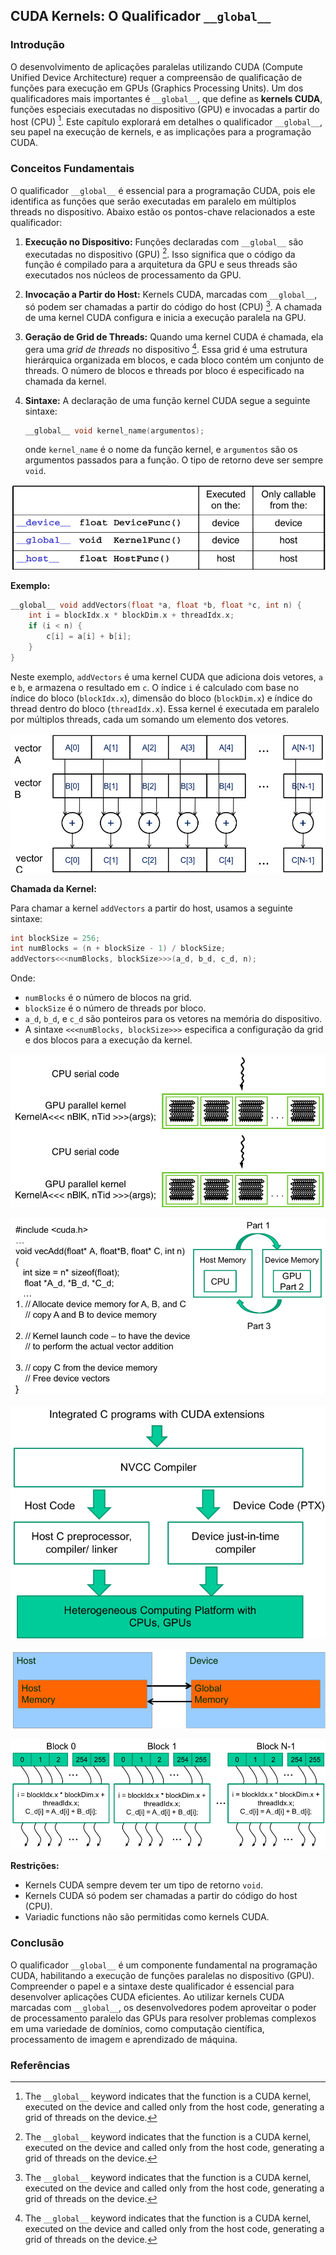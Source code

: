 ## CUDA Kernels: O Qualificador `__global__`

### Introdução

O desenvolvimento de aplicações paralelas utilizando CUDA (Compute Unified Device Architecture) requer a compreensão de qualificação de funções para execução em GPUs (Graphics Processing Units). Um dos qualificadores mais importantes é `__global__`, que define as **kernels CUDA**, funções especiais executadas no dispositivo (GPU) e invocadas a partir do host (CPU) [^2]. Este capítulo explorará em detalhes o qualificador `__global__`, seu papel na execução de kernels, e as implicações para a programação CUDA.

### Conceitos Fundamentais

O qualificador `__global__` é essencial para a programação CUDA, pois ele identifica as funções que serão executadas em paralelo em múltiplos threads no dispositivo. Abaixo estão os pontos-chave relacionados a este qualificador:

1.  **Execução no Dispositivo:** Funções declaradas com `__global__` são executadas no dispositivo (GPU) [^2]. Isso significa que o código da função é compilado para a arquitetura da GPU e seus threads são executados nos núcleos de processamento da GPU.
2.  **Invocação a Partir do Host:** Kernels CUDA, marcadas com `__global__`, só podem ser chamadas a partir do código do host (CPU) [^2]. A chamada de uma kernel CUDA configura e inicia a execução paralela na GPU.
3.  **Geração de Grid de Threads:** Quando uma kernel CUDA é chamada, ela gera uma *grid de threads* no dispositivo [^2]. Essa grid é uma estrutura hierárquica organizada em blocos, e cada bloco contém um conjunto de threads. O número de blocos e threads por bloco é especificado na chamada da kernel.
4.  **Sintaxe:** A declaração de uma função kernel CUDA segue a seguinte sintaxe:

    ```c++
    __global__ void kernel_name(argumentos);
    ```

    onde `kernel_name` é o nome da função kernel, e `argumentos` são os argumentos passados para a função. O tipo de retorno deve ser sempre `void`.

![Tabela de qualificadores CUDA C para declaração de funções, mostrando onde são executadas e de onde podem ser chamadas.](./../images/image1.jpg)

**Exemplo:**

```c++
__global__ void addVectors(float *a, float *b, float *c, int n) {
    int i = blockIdx.x * blockDim.x + threadIdx.x;
    if (i < n) {
        c[i] = a[i] + b[i];
    }
}
```

Neste exemplo, `addVectors` é uma kernel CUDA que adiciona dois vetores, `a` e `b`, e armazena o resultado em `c`.  O índice `i` é calculado com base no índice do bloco (`blockIdx.x`), dimensão do bloco (`blockDim.x`) e índice do thread dentro do bloco (`threadIdx.x`). Essa kernel é executada em paralelo por múltiplos threads, cada um somando um elemento dos vetores.

![Representação esquemática da adição paralela de vetores A e B para gerar o vetor C, ilustrando o conceito de paralelismo de dados.](./../images/image4.jpg)

**Chamada da Kernel:**

Para chamar a kernel `addVectors` a partir do host, usamos a seguinte sintaxe:

```c++
int blockSize = 256;
int numBlocks = (n + blockSize - 1) / blockSize;
addVectors<<<numBlocks, blockSize>>>(a_d, b_d, c_d, n);
```

Onde:

*   `numBlocks` é o número de blocos na grid.
*   `blockSize` é o número de threads por bloco.
*   `a_d`, `b_d`, e `c_d` são ponteiros para os vetores na memória do dispositivo.
*   A sintaxe `<<<numBlocks, blockSize>>>` especifica a configuração da grid e dos blocos para a execução da kernel.

![Fluxo de execução em um programa CUDA: alternância entre CPU (código serial) e GPU (kernel paralelo).](./../images/image2.jpg)

![Outline of a CUDA `vecAdd()` function, demonstrating data transfer between host and device memory for GPU-accelerated vector addition.](./../images/image3.jpg)

![CUDA program compilation process, showing NVCC compiler separating host and device code for heterogeneous execution.](./../images/image5.jpg)

![Modelo de memória CUDA: transferência de dados entre host e dispositivo.](./../images/image6.jpg)

![Illustration of CUDA thread grid and block organization with global data index calculation.](./../images/image7.jpg)

**Restrições:**

*   Kernels CUDA sempre devem ter um tipo de retorno `void`.
*   Kernels CUDA só podem ser chamadas a partir do código do host (CPU).
*   Variadic functions não são permitidas como kernels CUDA.

### Conclusão

O qualificador `__global__` é um componente fundamental na programação CUDA, habilitando a execução de funções paralelas no dispositivo (GPU). Compreender o papel e a sintaxe deste qualificador é essencial para desenvolver aplicações CUDA eficientes. Ao utilizar kernels CUDA marcadas com `__global__`, os desenvolvedores podem aproveitar o poder de processamento paralelo das GPUs para resolver problemas complexos em uma variedade de domínios, como computação científica, processamento de imagem e aprendizado de máquina.

### Referências
[^2]: The `__global__` keyword indicates that the function is a CUDA kernel, executed on the device and called only from the host code, generating a grid of threads on the device.

<!-- END -->